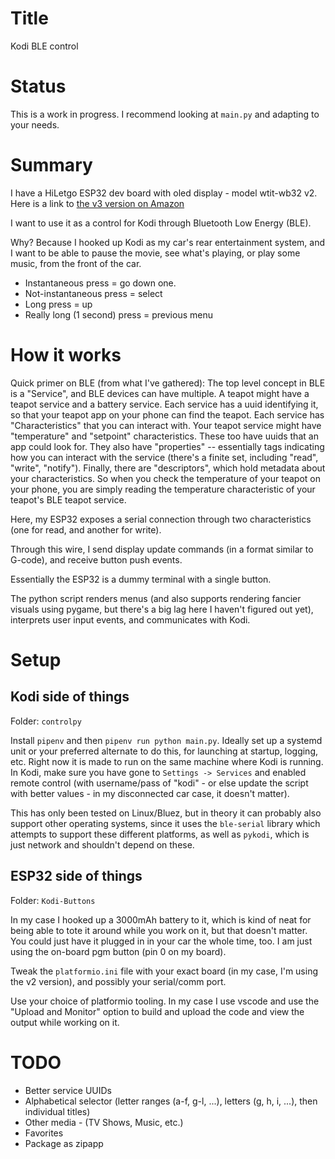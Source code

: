 # Title
Kodi BLE control

# Status
This is a work in progress.  I recommend looking at `main.py` and adapting to your needs.

# Summary
I have a HiLetgo ESP32 dev board with oled display - model wtit-wb32 v2.  Here is a link to [the v3 version on Amazon](https://www.amazon.com/HiLetgo-Display-Bluetooth-Internet-Development/dp/B07DKD79Y9)

I want to use it as a control for Kodi through Bluetooth Low Energy (BLE).

Why?  Because I hooked up Kodi as my car's rear entertainment system, and I want to be able to pause the movie, see what's playing, or play some music, from the front of the car.

- Instantaneous press = go down one.
- Not-instantaneous press = select
- Long press = up
- Really long (1 second) press = previous menu

# How it works
Quick primer on BLE (from what I've gathered): The top level concept in BLE is a "Service", and BLE devices can have multiple.  A teapot might have a teapot service and a battery service.  Each service has a uuid identifying it, so that your teapot app on your phone can find the teapot.  Each service has "Characteristics" that you can interact with.  Your teapot service might have "temperature" and "setpoint" characteristics.  These too have uuids that an app could look for.  They also have "properties" -- essentially tags indicating how you can interact with the service (there's a finite set, including "read", "write", "notify").  Finally, there are "descriptors", which hold metadata about your characteristics.  So when you check the temperature of your teapot on your phone, you are simply reading the temperature characteristic of your teapot's BLE teapot service.

Here, my ESP32 exposes a serial connection through two characteristics (one for read, and another for write).

Through this wire, I send display update commands (in a format similar to G-code), and receive button push events.

Essentially the ESP32 is a dummy terminal with a single button.

The python script renders menus (and also supports rendering fancier visuals using pygame, but there's a big lag here I haven't figured out yet), interprets user input events, and communicates with Kodi.

# Setup
## Kodi side of things
Folder: `controlpy`

Install `pipenv` and then `pipenv run python main.py`.  Ideally set up a systemd unit or your preferred alternate to do this, for launching at startup, logging, etc.  Right now it is made to run on the same machine where Kodi is running.  In Kodi, make sure you have gone to `Settings -> Services` and enabled remote control (with username/pass of "kodi" - or else update the script with better values - in my disconnected car case, it doesn't matter).

This has only been tested on Linux/Bluez, but in theory it can probably also support other operating systems, since it uses the `ble-serial` library which attempts to support these different platforms, as well as `pykodi`, which is just network and shouldn't depend on these.

## ESP32 side of things
Folder: `Kodi-Buttons`

In my case I hooked up a 3000mAh battery to it, which is kind of neat for being able to tote it around while you work on it, but that doesn't matter.  You could just have it plugged in in your car the whole time, too.  I am just using the on-board pgm button (pin 0 on my board).

Tweak the `platformio.ini` file with your exact board (in my case, I'm using the v2 version), and possibly your serial/comm port.

Use your choice of platformio tooling.  In my case I use vscode and use the "Upload and Monitor" option to build and upload the code and view the output while working on it.

# TODO

- Better service UUIDs
- Alphabetical selector (letter ranges (a-f, g-l, ...), letters (g, h, i, ...), then individual titles)
- Other media - (TV Shows, Music, etc.)
- Favorites
- Package as zipapp
